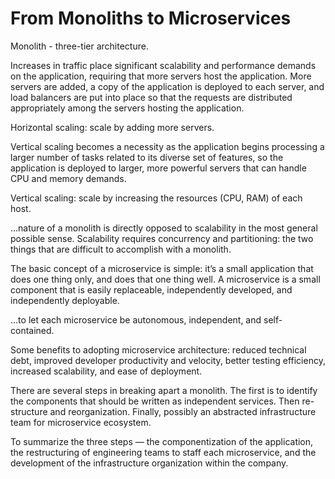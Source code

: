# From Monoliths to Microservices

Monolith - three-tier architecture.

Increases in traffic place significant scalability and performance demands on the application, requiring that more
servers host the application. More servers are added, a copy of the application is deployed to each server, and load balancers are put into place so that the requests are distributed
appropriately among the servers hosting the application.

Horizontal scaling: scale by adding more servers.

Vertical scaling becomes a necessity as the application begins
processing a larger number of tasks related to its diverse set of features, so the application is deployed to larger, more powerful servers that can handle CPU and memory demands.

Vertical scaling: scale by increasing the resources (CPU, RAM) of each host.

...nature of a monolith is directly opposed to scalability in the
most general possible sense. Scalability requires concurrency and partitioning: the two things that are difficult to accomplish with a monolith.

The basic concept of a microservice is simple: it’s a small application that does one thing only, and does that one thing well. A microservice is a small component that is easily
replaceable, independently developed, and independently deployable.

...to let each microservice be autonomous, independent,
and self-contained.

Some benefits to adopting microservice architecture: reduced technical debt, improved developer productivity and velocity, better testing efficiency, increased scalability, and ease of deployment.

There are several steps in breaking apart a monolith. The first is to identify the components that should be written as independent services.
Then re-structure and reorganization.
Finally, possibly an abstracted infrastructure team for microservice ecosystem.

To summarize the three steps — the componentization of the application, the restructuring of engineering teams to staff each microservice, and the development of the infrastructure organization within the company.